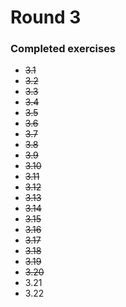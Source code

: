 # Round 3

### Completed exercises


* ~~3.1~~
* ~~3.2~~
* ~~3.3~~
* ~~3.4~~
* ~~3.5~~
* ~~3.6~~
* ~~3.7~~
* ~~3.8~~
* ~~3.9~~
* ~~3.10~~
* ~~3.11~~
* ~~3.12~~
* ~~3.13~~
* ~~3.14~~
* ~~3.15~~
* ~~3.16~~
* ~~3.17~~
* ~~3.18~~
* ~~3.19~~
* ~~3.20~~
* 3.21
* 3.22

